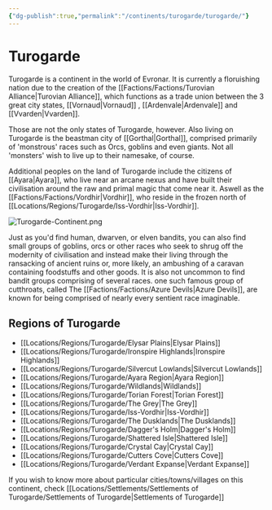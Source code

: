 ```yaml
---
{"dg-publish":true,"permalink":"/continents/turogarde/turogarde/"}
---
```


# Turogarde

Turogarde is a continent in the world of Evronar. It is currently a floruishing nation due to the creation of the [[Factions/Factions/Turovian Alliance\|Turovian Alliance]], which functions as a trade union between the 3 great city states, [[Vornaud\|Vornaud]] , [[Ardenvale\|Ardenvale]] and [[Vvarden\|Vvarden]].

Those are not the only states of Turogarde, however. Also living on Turogarde is the beastman city of [[Gorthal\|Gorthal]], comprised primarily of 'monstrous' races such as Orcs, goblins and even giants. Not all 'monsters' wish to live up to their namesake, of course.

Additional peoples on the land of Turogarde include the citizens of [[Ayara\|Ayara]], who live near an arcane nexus and have built their civilisation around the raw and primal magic that come near it. Aswell as the [[Factions/Factions/Vordhir\|Vordhir]], who reside in the frozen north of [[Locations/Regions/Turogarde/Iss-Vordhir\|Iss-Vordhir]].

![Turogarde-Continent.png](/img/user/Images/Continents/Turogarde-Continent.png)

Just as you'd find human, dwarven, or elven bandits, you can also find small groups of goblins, orcs or other races who seek to shrug off the modernity of civilisation and instead make their living through the ransacking of ancient ruins or, more likely, an ambushing of a caravan containing foodstuffs and other goods. It is also not uncommon to find bandit groups comprising of several races. one such famous group of cutthroats, called The [[Factions/Factions/Azure Devils\|Azure Devils]], are known for being comprised of nearly every sentient race imaginable.

## Regions of Turogarde
* [[Locations/Regions/Turogarde/Elysar Plains\|Elysar Plains]]
* [[Locations/Regions/Turogarde/Ironspire Highlands\|Ironspire Highlands]]
* [[Locations/Regions/Turogarde/Silvercut Lowlands\|Silvercut Lowlands]]
* [[Locations/Regions/Turogarde/Ayara Region\|Ayara Region]]
* [[Locations/Regions/Turogarde/Wildlands\|Wildlands]]
* [[Locations/Regions/Turogarde/Torian Forest\|Torian Forest]]
* [[Locations/Regions/Turogarde/The Grey\|The Grey]]
* [[Locations/Regions/Turogarde/Iss-Vordhir\|Iss-Vordhir]]
* [[Locations/Regions/Turogarde/The Dusklands\|The Dusklands]]
* [[Locations/Regions/Turogarde/Dagger's Holm\|Dagger's Holm]]
* [[Locations/Regions/Turogarde/Shattered Isle\|Shattered Isle]]
* [[Locations/Regions/Turogarde/Crystal Cay\|Crystal Cay]]
* [[Locations/Regions/Turogarde/Cutters Cove\|Cutters Cove]]
* [[Locations/Regions/Turogarde/Verdant Expanse\|Verdant Expanse]]

If you wish to know more about particular cities/towns/villages on this continent, check [[Locations/Settlements/Settlements of Turogarde/Settlements of Turogarde\|Settlements of Turogarde]]
